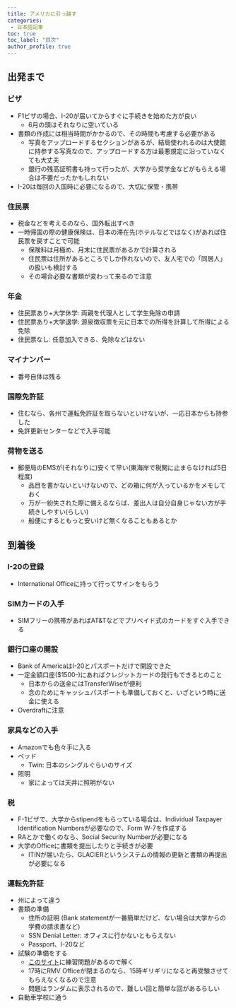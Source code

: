 ```yaml
---
title: アメリカに引っ越す 
categories:
 - 日本語記事
toc: true
toc_label: "目次"
author_profile: true
---
```


## 出発まで

### ビザ
* F1ビザの場合、I-20が届いてからすぐに手続きを始めた方が良い
	* 6月の頭はそれなりに空いている
* 書類の作成には相当時間がかかるので、その時間も考慮する必要がある
	* 写真をアップロードするセクションがあるが、結局使われるのは大使館に持参する写真なので、アップロードする方は最悪規定に沿っていなくても大丈夫
	* 銀行の残高証明書も持って行ったが、大学から奨学金などがもらえる場合は不要だったかもしれない
* I-20は毎回の入国時に必要になるので、大切に保管・携帯

### 住民票
* 税金などを考えるのなら、国外転出すべき
* 一時帰国の際の健康保険は、日本の滞在先(ホテルなどではなく)があれば住民票を戻すことで可能
	* 保険料は月極め、月末に住民票があるかで計算される
	* 住民票は住所があるところでしか作れないので、友人宅での「同居人」の扱いも検討する
	* その場合必要な書類が変わって来るので注意

### 年金
* 住民票あり+大学休学: 両親を代理人として学生免除の申請
* 住民票あり+大学退学: 源泉徴収票を元に日本での所得を計算して所得による免除
* 住民票なし: 任意加入できる、免除などはない

### マイナンバー
* 番号自体は残る

### 国際免許証
* 住むなら、各州で運転免許証を取らないといけないが、一応日本からも持参した
* 免許更新センターなどで入手可能

### 荷物を送る
* 郵便局のEMSが(それなりに)安くて早い(東海岸で税関に止まらなければ5日程度)
	* 品目を書かないといけないので、どの箱に何が入っているかをメモしておく
	* 万が一紛失された際に備えるならば、差出人は自分自身じゃない方が手続きしやすい(らしい)
	* 船便にするともっと安いけど無くなることもあるとか

## 到着後

### I-20の登録
* International Officeに持って行ってサインをもらう

### SIMカードの入手
* SIMフリーの携帯があればAT&Tなどでプリペイド式のカードをすぐ入手できる

### 銀行口座の開設
* Bank of AmericaはI-20とパスポートだけで開設できた
* 一定金額口座($1500-)にあればクレジットカードの発行もできるとのこと
	* 日本からの送金にはTransferWiseが便利
	* 念のためにキャッシュパスポートも準備しておくと、いざという時に送金に使える
* Overdraftに注意

### 家具などの入手
* Amazonでも色々手に入る
* ベッド
	* Twin: 日本のシングルぐらいのサイズ
* 照明
	* 家によっては天井に照明がない

### 税
* F-1ビザで、大学からstipendをもらっている場合は、Individual Taxpayer Identification Numbersが必要なので、Form W-7を作成する
* RAとかで働くのなら、Social Security Numberが必要になる
* 大学のOfficeに書類を提出したりと手続きが必要
	* ITINが届いたら、GLACIERというシステムの情報の更新と書類の再提出が必要になる

### 運転免許証
* 州によって違う
* 書類の準備
	* 住所の証明 (Bank statementが一番簡単だけど、ない場合は大学からの学費の請求書など)
	* SSN Denial Letter: オフィスに行かないともらえない
	* Passport、I-20など
* 試験の準備をする
	* [このサイト](https://driving-tests.org/)に練習問題があるので解く
	* 17時にRMV Officeが閉まるのなら、15時ギリギリになると再受験させてもらえなくなるので注意
	* 問題はランダムに表示されるので、難しい回と簡単な回があるらしい
* 自動車学校に通う

